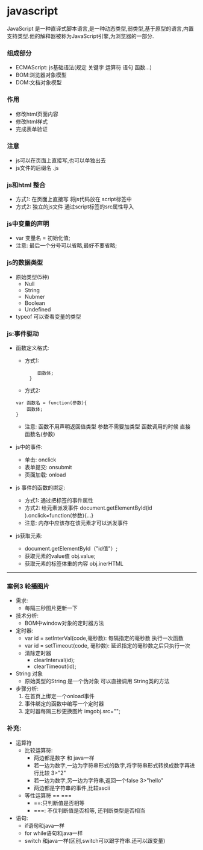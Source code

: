 # javascript
JavaScript 是一种直译式脚本语言,是一种动态类型,弱类型,基于原型的语言,内置支持类型.他的解释器被称为JavaScript引擎,为浏览器的一部分.
### 组成部分
- ECMAScript: js基础语法(规定 关键字 运算符 语句 函数...)
- BOM:浏览器对象模型
- DOM:文档对象模型

### 作用
- 修改html页面内容
- 修改html样式
- 完成表单验证

### 注意
- js可以在页面上直接写,也可以单独出去
- js文件的后缀名 .js

### js和html 整合
- 方式1: 在页面上直接写 将js代码放在 script标签中
- 方式2: 独立的js文件 通过script标签的src属性导入

### js中变量的声明
- var 变量名 = 初始化值;
- 注意: 最后一个分号可以省略,最好不要省略;

### js的数据类型
- 原始类型(5种)
    - Null
    - String
    - Nubmer
    - Boolean
    - Undefined
- typeof 可以查看变量的类型

### js:事件驱动
- 函数定义格式:
    - 方式1:
    ``` function 函数名(){
            函数体;
         }
    ```
    - 方式2:
    ```
    var 函数名 = function(参数){
        函数体;
    }
    ```
    - 注意: 函数不用声明返回值类型 参数不需要加类型 函数调用的时候 直接
    函数名(参数)

- js中的事件:
    - 单击: onclick
    - 表单提交: onsubmit
    - 页面加载: onload

- js 事件的函数的绑定:
  - 方式1: 通过把标签的事件属性 <xxx onclick="函数名(参数)"></xxx>
  - 方式2: 给元素派发事件 document.getElementById(id
    ).onclick=function(参数){...}
  - 注意: 内存中应该存在该元素才可以派发事件


- js获取元素:
  - document.getElementById（"id值"）;
  - 获取元素的value值  obj.value;
  - 获取元素的标签体重的内容 obj.inerHTML

---
### 案例3 轮播图片
- 需求:
    - 每隔三秒图片更新一下
- 技术分析:
    - BOM中window对象的定时器方法
- 定时器:
    - var id = setInterVal(code,毫秒数): 每隔指定的毫秒数 执行一次函数
    - var id = setTimeout(code, 毫秒数): 延迟指定的毫秒数之后只执行一次
    - 清除定时器
        - clearInterval(id);
        - clearTimeout(id);
- String 对象
    - 原始类型的String 是一个伪对象 可以直接调用 String类的方法
- 步骤分析:
  1. 在首页上绑定一个onload事件
  2. 事件绑定的函数中编写一个定时器
  3. 定时器每隔三秒更换图片  imgobj.src="";
### 补充:
- 运算符
    - 比较运算符:
        - 两边都是数字 和 java一样
        - 若一边为数字,一边为字符串形式的数字,将字符串形式转换成数字再进行比较 3>"2"
        - 若一边为数字,另一边为字符串,返回一个false 3>"hello"
        - 两边都是字符串的事件,比较ascii
    - 等性运算符 ==  ===
        - ==:只判断值是否相等
        - ===: 不仅判断值是否相等, 还判断类型是否相当
- 语句:
    - if语句和java一样
    - for while语句和java一样
    - switch 和java一样(区别,switch可以跟字符串.还可以跟变量)
